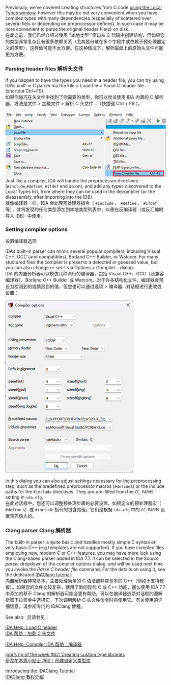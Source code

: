 Previosuly, we’ve covered creating structures from C code [using the Local Types window](https://hex-rays.com/blog/igor-tip-of-the-week-11-quickly-creating-structures/), however this may be not very convenient when you have complex types with many dependencies (especially of scattered over several fiels or depending on preprocessor defines). In such case it may be nore convenient to parse the original header file(s) on disk.  
在此之前，我们已经介绍过使用 "本地类型 "窗口从 C 代码中创建结构，但如果您的类型非常复杂且有很多依赖关系（尤其是分散在多个字段中或依赖于预处理器定义的类型），这样做可能不太方便。在这种情况下，解析磁盘上的原始头文件可能更为方便。

### Parsing header files 解析头文件

If you happen to have the types you need in a header file, you can try using IDA’s built-in C parser via the File > Load file > Parse C header file… (shortcut Ctrl+F9).  
如果你碰巧在头文件中找到了你需要的类型，你可以尝试使用 IDA 内置的 C 解析器，方法是文件 > 加载文件 > 解析 C 头文件...（快捷键 Ctrl + F9 ）。

![](assets/2023/05/cheader1.png)  
Just like a compiler, IDA will handle the preprocessor directives (`#include`,`#define`, `#ifdef` and so on), and add any types discovered to the Local Types list, from where they can be used in the decompiler (or the disassembly, after importing into the IDB).  
就像编译器一样，IDA 会处理预处理器指令（ `#include` 、 `#define` 、 `#ifdef` 等），并将发现的任何类型添加到本地类型列表中，以便在反编译器（或反汇编时导入 IDB）中使用。

### Setting compiler options  
设置编译器选项

IDA’s built-in parser can mimic several popular compilers, including Visual C++, GCC (and compatibles), Borland C++ Builder, or Watcom. For many stuctured files the compiler is preset to a detected or guessed value, but you can also change or set it via Options > Compiler… dialog:  
IDA 的内置分析器可以模仿几种流行的编译器，包括 Visual C++、GCC（及兼容编译器）、Borland C++ Builder 或 Watcom。对于许多结构化文件，编译器会预设为检测到的或猜测到的值，但您也可以通过选项 > 编译器...对话框进行更改或设置：

![](assets/2023/05/cheader2.png)

In this dialog you can also adjust settings necessary for the preprocessing step, such as the predefined preprocessor macros (`#define`s) or the include paths for the `#include` directives. They are pre-filled from the `CC_PARMS` setting in `ida.cfg`.  
在此对话框中，您还可以调整预处理步骤的必要设置，如预定义的预处理器宏（ `#define` s）或 `#include` 指令的包含路径。它们是根据 `ida.cfg` 中的 `CC_PARMS` 设置预先填入的。

### Clang parser Clang 解析器

The built-in parser is quite basic and handles mostly simple C syntax or very basic C++ (e.g templates are not supported). If you have complex files employing new, modern C or C++ features, you may have more luck using the Clang-based parser added in IDA 7.7. It can be selected in the _Source parser_ dropdown of the compiler options dialog  and will be used next time you invoke the _Parse C header file_ command. For the details on using it, see the dedicated [IDAClang tutorial](https://hex-rays.com/tutorials/idaclang/).  
内置解析器非常基本，主要处理简单的 C 语法或非常基本的 C++（例如不支持模板）。如果您的文件比较复杂，使用了新的现代 C 或 C++ 功能，那么使用 IDA 7.7 中添加的基于 Clang 的解析器可能会更有帮助。可以在编译器选项对话框的源解析器下拉菜单中选择它，下次调用解析 C 头文件命令时将使用它。有关使用的详细信息，请参阅专门的 IDAClang 教程。

See also:  另请参见：

[IDA Help: Load C header  
IDA 帮助：加载 C 头文件](https://www.hex-rays.com/products/ida/support/idadoc/1367.shtml)

[IDA Help: Compiler IDA 帮助：编译器](https://www.hex-rays.com/products/ida/support/idadoc/1354.shtml)

[Igor’s tip of the week #62: Creating custom type libraries  
伊戈尔本周小贴士 #62：创建自定义类型库](https://hex-rays.com/blog/igors-tip-of-the-week-62-creating-custom-type-libraries/)

[Introducing the IDAClang Tutorial  
IDAClang 教程介绍](https://hex-rays.com/blog/introducing-the-idaclang-tutorial/)